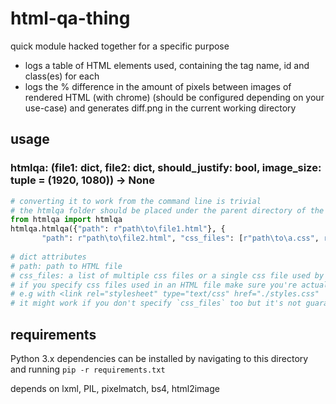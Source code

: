 # html-qa-thing

quick module hacked together for a specific purpose

* logs a table of HTML elements used, containing the tag name, id and class(es) for each
* logs the % difference in the amount of pixels between images of rendered HTML (with chrome) (should be configured depending on your use-case) and generates diff.png in the current working directory

## usage

### htmlqa: (file1: dict, file2: dict, should_justify: bool, image_size: tuple = (1920, 1080)) -> None

```python
# converting it to work from the command line is trivial
# the htmlqa folder should be placed under the parent directory of the file you're calling htmlqa from 
from htmlqa import htmlqa
htmlqa.htmlqa({"path": r"path\to\file1.html"}, {
       "path": r"path\to\file2.html", "css_files": [r"path\to\a.css", r"path\to\b.css"]}, True)
       
# dict attributes 
# path: path to HTML file
# css_files: a list of multiple css files or a single css file used by an HTML file
# if you specify css files used in an HTML file make sure you're actually including them
# e.g with <link rel="stylesheet" type="text/css" href="./styles.css"  />
# it might work if you don't specify `css_files` too but it's not guaranteed

```
## requirements
Python 3.x
dependencies can be installed by navigating to this directory and running `pip -r requirements.txt`



depends on lxml, PIL, pixelmatch, bs4, html2image
